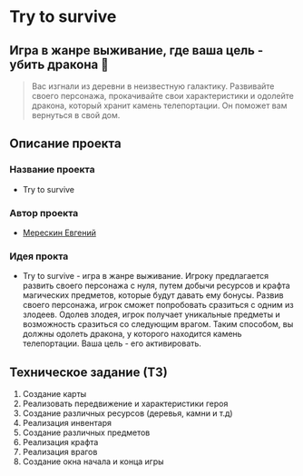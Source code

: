 Try to survive
==============
Игра в жанре выживание, где ваша цель - убить дракона 🐉
--------------------------------------------------------

> Вас изгнали из деревни в неизвестную галактику. Развивайте своего персонажа, прокачивайте свои характеристики и одолейте дракона, который хранит камень телепортации. Он поможет вам вернуться в свой дом.

## Описание проекта

### Название проекта
- Try to survive

### Автор проекта

- [Мерескин Евгений](https://github.com/b1tka 'Это мой гитхаб да')

### Идея прокта

- Try to survive - игра в жанре выживание. Игроку предлагается развить своего персонажа с нуля, путем добычи ресурсов и крафта магических предметов, которые будут давать ему бонусы. Развив своего персонажа, игрок сможет попробовать сразиться с одним из злодеев. Одолев злодея, игрок получает уникальные предметы и возможность сразиться со следующим врагом. Таким способом, вы должны одолеть дракона, у которого находится камень телепортации. Ваша цель - его активировать.


## Техническое задание (ТЗ)
1. Создание карты
2. Реализовать передвижение и характеристики героя
3. Создание различных ресурсов (деревья, камни и т.д)
4. Реализация инвентаря
5. Создание различных предметов
6. Реализация крафта
7. Реализация врагов
8. Создание окна начала и конца игры
